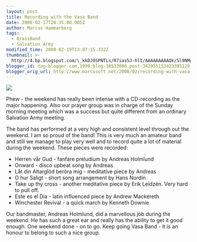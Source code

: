 ```yaml
---
layout: post
title: Recording with the Vasa Band
date: 2008-02-17T20:35:00.005Z
author: Marcus Hammarberg
tags:
  - BrassBand
  - Salvation Army
modified_time: 2008-02-19T13:07:15.332Z
thumbnail: >-
  http://4.bp.blogspot.com/\_kkDJOSPNTLs/R7ias5J-hlI/AAAAAAAAAQk/5l9NMgpXTh4/s72-c/PICT2579.JPG
blogger_id: tag:blogger.com,1999:blog-36533086.post-342955153423395129
blogger_orig_url: http://www.marcusoft.net/2008/02/recording-with-vasa-band.html
---
```


[<img
src="http://4.bp.blogspot.com/_kkDJOSPNTLs/R7ias5J-hlI/AAAAAAAAAQk/5l9NMgpXTh4/s320/PICT2579.JPG"
id="BLOGGER_PHOTO_ID_5168050668455233106"
style="DISPLAY: block; MARGIN: 0px auto 10px; CURSOR: hand; TEXT-ALIGN: center"
data-border="0" />](http://4.bp.blogspot.com/_kkDJOSPNTLs/R7ias5J-hlI/AAAAAAAAAQk/5l9NMgpXTh4/s1600-h/PICT2579.JPG)

<div>

Phew - the weekend has really been intense with a CD-recording as the
major happening. Also our prayer group was in charge of the Sunday
morning meeting which was a success but quite different from an ordinary
Salvation Army meeting.

</div>

<div>

The band has performed at a very high and consistent level through out
the weekend. I am so proud of the band! This is very much an amateur
band and still we manage to play very well and to record quite a lot of
material during the weekend. These pieces were recorded:

</div>

-   Herren vår Gud - fanfare preludium by Andreas Holmlund
-   Onward - disco upbeat song by Andreas
-   Låt din Altarglöd beröra mig - meditative piece by Andreas
-   O hur Saligt - short song arrangement by Hans Nordin
-   Take up thy cross - another meditative piece by Erik Leidzén. Very
    hard to pull off.
-   Este es el Dia - latin influenced piece by Andrew Mackereth
-   Winchester Revival - a quick march by Kenneth Downie

<div>

Our bandmaster, Andreas Holmlund, did a marvellous job during the
weekend. He has such a great ear and really has the ability to get it
good enough.
One weekend done - on to go. Keep going Vasa Band - it is an honour to
belong to such a nice group.

</div>
